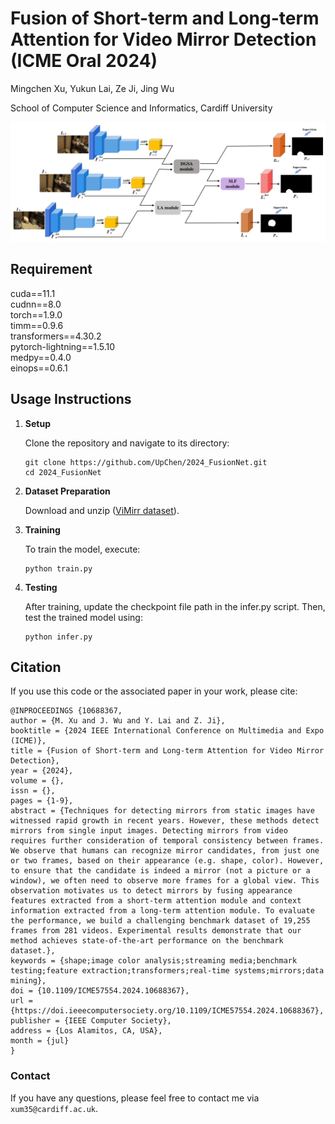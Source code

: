 # Fusion of Short-term and Long-term Attention for Video Mirror Detection (ICME Oral 2024)

Mingchen Xu, Yukun Lai, Ze Ji, Jing Wu

School of Computer Science and Informatics, Cardiff University


<p align="center">
  <img src="resources/Architecture-1.png"  width="750"/>
</p>


## Requirement

cuda==11.1   
cudnn==8.0  
torch==1.9.0   
timm==0.9.6   
transformers==4.30.2   
pytorch-lightning==1.5.10  
medpy==0.4.0  
einops==0.6.1


## Usage Instructions

1. **Setup**

   Clone the repository and navigate to its directory:

   ```shell
   git clone https://github.com/UpChen/2024_FusionNet.git
   cd 2024_FusionNet
   ```
   
2. **Dataset Preparation**

   Download and unzip ([ViMirr dataset](https://drive.google.com/file/d/1NO8uO6AALmI1Bh3UUh68tx1POHyC6O2i/view?usp=drive_link)).
   
4. **Training**
   
   To train the model, execute:
    
   ```shell
   python train.py
   ```
   
6. **Testing**

   After training, update the checkpoint file path in the infer.py script. Then, test the trained model using:
   
   ```shell
   python infer.py
   ```
   
## Citation

If you use this code or the associated paper in your work, please cite:
   
```
@INPROCEEDINGS {10688367,
author = {M. Xu and J. Wu and Y. Lai and Z. Ji},
booktitle = {2024 IEEE International Conference on Multimedia and Expo (ICME)},
title = {Fusion of Short-term and Long-term Attention for Video Mirror Detection},
year = {2024},
volume = {},
issn = {},
pages = {1-9},
abstract = {Techniques for detecting mirrors from static images have witnessed rapid growth in recent years. However, these methods detect mirrors from single input images. Detecting mirrors from video requires further consideration of temporal consistency between frames. We observe that humans can recognize mirror candidates, from just one or two frames, based on their appearance (e.g. shape, color). However, to ensure that the candidate is indeed a mirror (not a picture or a window), we often need to observe more frames for a global view. This observation motivates us to detect mirrors by fusing appearance features extracted from a short-term attention module and context information extracted from a long-term attention module. To evaluate the performance, we build a challenging benchmark dataset of 19,255 frames from 281 videos. Experimental results demonstrate that our method achieves state-of-the-art performance on the benchmark dataset.},
keywords = {shape;image color analysis;streaming media;benchmark testing;feature extraction;transformers;real-time systems;mirrors;data mining},
doi = {10.1109/ICME57554.2024.10688367},
url = {https://doi.ieeecomputersociety.org/10.1109/ICME57554.2024.10688367},
publisher = {IEEE Computer Society},
address = {Los Alamitos, CA, USA},
month = {jul}
}
```

### Contact
If you have any questions, please feel free to contact me via `xum35@cardiff.ac.uk`.


